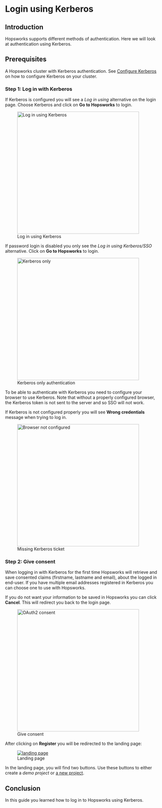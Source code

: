 # Login using Kerberos

## Introduction
Hopsworks supports different methods of authentication. Here we will look at authentication using Kerberos.

## Prerequisites

A Hopsworks cluster with Kerberos authentication. 
See [Configure Kerberos](../../../../admin/ldap/configure-krb) on how to configure Kerberos on your cluster.

### Step 1: Log in with Kerberos
If Kerberos is configured you will see a _Log in using_ alternative on the login page. Choose Kerberos and click on 
**Go to Hopsworks** to login. 

<figure>
  <a  href="../../../../assets/images/admin/ldap/login-using-krb.png">
    <img width="400px" src="../../../../assets/images/admin/ldap/login-using-krb.png" alt="Log in using Kerberos" />
  </a>
  <figcaption>Log in using Kerberos</figcaption>
</figure>

If password login is disabled you only see the _Log in using Kerberos/SSO_ alternative. Click on
**Go to Hopsworks** to login.
<figure>
  <a  href="../../../../assets/images/admin/ldap/krb-login.png">
    <img width="400px" src="../../../../assets/images/admin/ldap/krb-login.png" alt="Kerberos only" />
  </a>
  <figcaption>Kerberos only authentication</figcaption>
</figure>

To be able to authenticate with Kerberos you need to configure your browser to use Kerberos. 
Note that without a properly configured browser, the Kerberos token is not sent to the server and so SSO will not work.

If Kerberos is not configured properly you will see **Wrong credentials** message when trying to log in.
<figure>
  <a  href="../../../../assets/images/admin/ldap/no-ticket.png">
    <img width="400px" src="../../../../assets/images/admin/ldap/no-ticket.png" alt="Browser not configured" />
  </a>
  <figcaption>Missing Kerberos ticket</figcaption>
</figure>

### Step 2: Give consent
When logging in with Kerberos for the first time Hopsworks will retrieve and save consented claims (firstname, lastname
and email), about the logged in end-user. If you have multiple email addresses registered in Kerberos you can choose 
one to use with Hopsworks.

If you do not want your information to be saved in Hopsworks you can click **Cancel**. This will redirect you back
to the login page.

<figure>
  <a  href="../../../../assets/images/auth/consent.png">
    <img width="400px" src="../../../../assets/images/auth/consent.png" alt="OAuth2 consent" />
  </a>
  <figcaption>Give consent</figcaption>
</figure>

After clicking on **Register** you will be redirected to the landing page:
  <figure>
    <a  href="../../../../assets/images/auth/landing-page.png">
      <img alt="landing page" src="../../../../assets/images/auth/landing-page.png">
    </a>
    <figcaption>Landing page</figcaption>
  </figure>

In the landing page, you will find two buttons. Use these buttons to either create a 
_demo project_ or [a new project](../../../projects/project/create_project).

## Conclusion
In this guide you learned how to log in to Hopsworks using Kerberos.